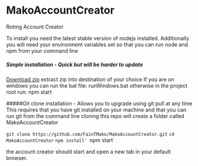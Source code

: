 # MakoAccountCreator
Rotmg Account Creator

To install you need the latest stable version of nodejs installed.
Additionally you will need your environment variables set so that you can run node and npm from your command line


#####  Simple installation - Quick but will be harder to update
[Download zip](https://github.com/FainTMako/MakoAccountCreator/archive/master.zip)
extract zip into destination of your choice
If you are on windows you can run the bat file: runWindows.bat
otherwise in the project root run:
npm start


#####Git clone installation - Allows you to upgrade using git pull at any time
This requires that you have git installed on your machine and that you can run git from the command line
cloning this repo will create a folder called MakoAccountCreator

`git clone https://github.com/FainTMako/MakoAccountCreator.git`
`cd MakoAccountCreator`
`npm install'
`npm start`

the account creator should start and open a new tab in your default browser.
